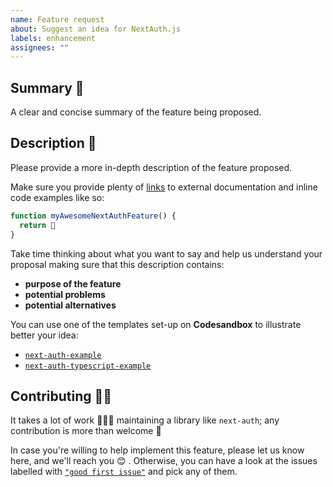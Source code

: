```yaml
---
name: Feature request
about: Suggest an idea for NextAuth.js
labels: enhancement
assignees: ""
---
```


## Summary 💭

A clear and concise summary of the feature being proposed.

## Description 📓

Please provide a more in-depth description of the feature proposed.

Make sure you provide plenty of [links]() to external documentation and inline code examples like so:

```js
function myAwesomeNextAuthFeature() {
  return 💚
}
```

Take time thinking about what you want to say and help us understand your proposal making sure that this description contains:

- **purpose of the feature**
- **potential problems**
- **potential alternatives**

You can use one of the templates set-up on **Codesandbox** to illustrate better your idea:

- [`next-auth-example`](https://codesandbox.io/s/next-auth-example-1kktb)
- [`next-auth-typescript-example`](https://codesandbox.io/s/next-auth-typescript-example-se32w)

## Contributing 🙌🏽

It takes a lot of work 🏋🏻‍♀️ maintaining a library like `next-auth`; any contribution is more than welcome 💚

In case you're willing to help implement this feature, please let us know here, and we'll reach you 😊 . Otherwise, you can have a look at the issues labelled with [`"good first issue"`](https://github.com/nextauthjs/next-auth/issues?q=is%3Aissue+is%3Aopen+label%3A%22good+first+issue%22) and pick any of them.
